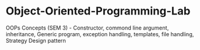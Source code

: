 # Object-Oriented-Programming-Lab
OOPs Concepts (SEM 3) - Constructor, commond line argument, inheritance, Generic program, exception handling, templates, file handling, Strategy Design pattern
